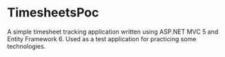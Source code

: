 # TimesheetsPoc
A simple timesheet tracking application written using ASP.NET MVC 5 and Entity Framework 6.
Used as a test application for practicing some technologies.
